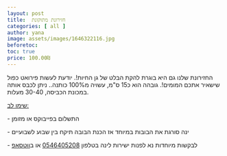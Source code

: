 ```yaml
---
layout: post
title:  חזירונת מתוקונת
categories: [ all ]
author: yana
image: assets/images/1646322116.jpg
beforetoc: 
toc: true
price: 100.00₪
---
```

החזירונת שלנו גם היא בוגרת להקת הבלט של גן החיות!. יודעת לעשות פירואט כפול שישאיר אתכם המומים!. גובהה הוא כ15 ס"מ, עשויה מ100% כותנה.. ניתן לכבס אותה במכונת הכביסה, 30-40 מעלות.

<p><u>שימו לב:</u></p>
<p>- התשלום בפייבוקס או מזומן</p>
<p>- ינה סורגת את הבובות במיוחד אז הכנת הבובה תיקח בין שבוע לשבועיים<br></p>
<p>- לבקשות מיוחדות נא לפנות ישירות לינה בטלפון <a href="tel:0546405208" target="_blank">0546405208</a> או ב<a href="https://wa.me/972546405208?text=שלום, בקשר לחזירונת מתוקונת נראה מעניין מאוד" target="_blank">ווטסאפ</a></p>
